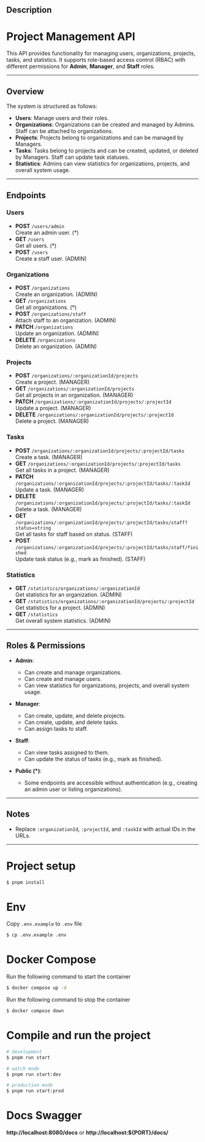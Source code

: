 ## Description

# Project Management API

This API provides functionality for managing users, organizations, projects, tasks, and statistics. It supports role-based access control (RBAC) with different permissions for **Admin**, **Manager**, and **Staff** roles.

---

## Overview

The system is structured as follows:

- **Users**: Manage users and their roles.
- **Organizations**: Organizations can be created and managed by Admins. Staff can be attached to organizations.
- **Projects**: Projects belong to organizations and can be managed by Managers.
- **Tasks**: Tasks belong to projects and can be created, updated, or deleted by Managers. Staff can update task statuses.
- **Statistics**: Admins can view statistics for organizations, projects, and overall system usage.

---

## Endpoints

### Users
- **POST** `/users/admin`  
  Create an admin user. (*)
- **GET** `/users`  
  Get all users. (*)
- **POST** `/users`  
  Create a staff user. (ADMIN)

### Organizations
- **POST** `/organizations`  
  Create an organization. (ADMIN)
- **GET** `/organizations`  
  Get all organizations. (*)
- **POST** `/organizations/staff`  
  Attach staff to an organization. (ADMIN)
- **PATCH** `/organizations`  
  Update an organization. (ADMIN)
- **DELETE** `/organizations`  
  Delete an organization. (ADMIN)

### Projects
- **POST** `/organizations/:organizationId/projects`  
  Create a project. (MANAGER)
- **GET** `/organizations/:organizationId/projects`  
  Get all projects in an organization. (MANAGER)
- **PATCH** `/organizations/:organizationId/projects/:projectId`  
  Update a project. (MANAGER)
- **DELETE** `/organizations/:organizationId/projects/:projectId`  
  Delete a project. (MANAGER)

### Tasks
- **POST** `/organizations/:organizationId/projects/:projectId/tasks`  
  Create a task. (MANAGER)
- **GET** `/organizations/:organizationId/projects/:projectId/tasks`  
  Get all tasks in a project. (MANAGER)
- **PATCH** `/organizations/:organizationId/projects/:projectId/tasks/:taskId`  
  Update a task. (MANAGER)
- **DELETE** `/organizations/:organizationId/projects/:projectId/tasks/:taskId`  
  Delete a task. (MANAGER)
- **GET** `/organizations/:organizationId/projects/:projectId/tasks/staff?status=string`  
  Get all tasks for staff based on status. (STAFF)
- **POST** `/organizations/:organizationId/projects/:projectId/tasks/staff/finished`  
  Update task status (e.g., mark as finished). (STAFF)

### Statistics
- **GET** `/statistics/organizations/:organizationId`  
  Get statistics for an organization. (ADMIN)
- **GET** `/statistics/organizations/:organizationId/projects/:projectId`  
  Get statistics for a project. (ADMIN)
- **GET** `/statistics`  
  Get overall system statistics. (ADMIN)

---

## Roles & Permissions

- **Admin**:
  - Can create and manage organizations.
  - Can create and manage users.
  - Can view statistics for organizations, projects, and overall system usage.

- **Manager**:
  - Can create, update, and delete projects.
  - Can create, update, and delete tasks.
  - Can assign tasks to staff.

- **Staff**:
  - Can view tasks assigned to them.
  - Can update the status of tasks (e.g., mark as finished).

- **Public (*)**:
  - Some endpoints are accessible without authentication (e.g., creating an admin user or listing organizations).

---

## Notes
- Replace `:organizationId`, `:projectId`, and `:taskId` with actual IDs in the URLs.

---

# Project setup

```bash
$ pnpm install
```

# Env

Copy `.env.example` to `.env` file

```bash
$ cp .env.example .env
```

# Docker Compose

Run the following command to start the container

```bash
$ docker compose up -d
```

Run the following command to stop the container

```bash
$ docker compose down
```

# Compile and run the project

```bash
# development
$ pnpm run start

# watch mode
$ pnpm run start:dev

# production mode
$ pnpm run start:prod
```

# Docs Swagger

**http://localhost:8080/docs** or **http://localhost:${PORT}/docs/**